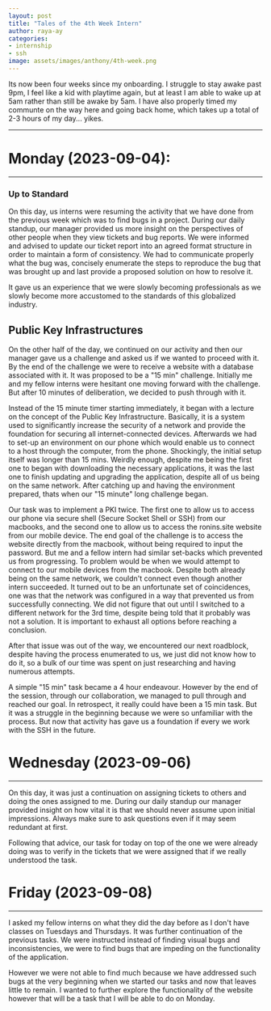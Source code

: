 ```yaml
---
layout: post
title: "Tales of the 4th Week Intern"
author: raya-ay
categories: 
- internship
- ssh
image: assets/images/anthony/4th-week.png
---
```


Its now been four weeks since my onboarding. I struggle to stay awake past 9pm, I feel like a kid with playtime again, but at least I am able to wake up at 5am rather than still be awake by 5am. I have also properly timed my communte on the way here and going back home, which takes up a total of 2-3 hours of my day... yikes.

---

# Monday (2023-09-04):
---
### Up to Standard
On this day, us interns were resuming the activity that we have done from the previous week which was to find bugs in a project. During our daily standup, our manager provided us more insight on the perspectives of other people when they view tickets and bug reports. We were informed and advised to update our ticket report into an agreed format structure in order to maintain a form of consistency. We had to communicate properly what the bug was, concisely enumerate the steps to reproduce the bug that was brought up and last provide a proposed solution on how to resolve it. 

It gave us an experience that we were slowly becoming professionals as we slowly become more accustomed to the standards of this globalized industry.

## Public Key Infrastructures
On the other half of the day, we continued on our activity and then our manager gave us a challenge and asked us if we wanted to proceed with it. By the end of the challenge we were to receive a website with a database associated with it. It was proposed to be a "15 min" challenge. Initially me and my fellow interns were hesitant one moving forward with the challenge. But after 10 minutes of deliberation, we decided to push through with it.

Instead of the 15 minute timer starting immediately, it began with a lecture on the concept of the Public Key Infrastructure. Basically, it is a system used to significantly increase the security of a network and provide the foundation for securing all internet-connected devices. Afterwards we had to set-up an environment on our phone which would enable us to connect to a host through the computer, from the phone. Shockingly, the initial setup itself was longer than 15 mins. Weirdly enough, despite me being the first one to began with downloading the necessary applications, it was the last one to finish updating and upgrading the application, despite all of us being on the same network. After catching up and having the environment prepared, thats when our "15 minute" long challenge began.

Our task was to implement a PKI twice. The first one to allow us to access our phone via secure shell (Secure Socket Shell or SSH) from our macbooks, and the second one to allow us to access the ronins.site website from our mobile device. The end goal of the challenge is to access the website directly from the macbook, without being required to input the password.
But me and a fellow intern had similar set-backs which prevented us from progressing. To problem would be when we would attempt to connect to our mobile devices from the macbook. Despite both already being on the same network, we couldn't connect even though another intern succeeded. It turned out to be an unfortunate set of coincidences, one was that the network was configured in a way that prevented us from successfully connecting. We did not figure that out until I switched to a different network for the 3rd time, despite being told that it probably was not a solution. It is important to exhaust all options before reaching a conclusion.

After that issue was out of the way, we encountered our next roadblock, despite having the process enumerated to us, we just did not know how to do it, so a bulk of our time was spent on just researching and having numerous attempts.

A simple "15 min" task became a 4 hour endeavour. However by the end of the session, through our collaboration, we managed to pull through and reached our goal. In retrospect, it really could have been a 15 min task. But it was a struggle in the beginning because we were so unfamiliar with the process. But now that activity has gave us a foundation if every we work with the SSH in the future.


# Wednesday (2023-09-06)
---
On this day, it was just a continuation on assigning tickets to others and doing the ones assigned to me. During our daily standup our manager provided insight on how vital it is that we should never assume upon initial impressions. Always make sure to ask questions even if it may seem redundant at first.

Following that advice, our task for today on top of the one we were already doing was to verify in the tickets that we were assigned that if we really understood the task.


# Friday (2023-09-08)
---
I asked my fellow interns on what they did the day before as I don't have classes on Tuesdays and Thursdays. It was further continuation of the previous tasks. We were instructed instead of finding visual bugs and inconsistencies, we were to find bugs that are impeding on the functionality of the application.

However we were not able to find much because we have addressed such bugs at the very beginning when we started our tasks and now that leaves little to remain. I wanted to further explore the functionality of the website however that will be a task that I will be able to do on Monday.